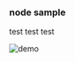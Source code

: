 ### node sample  

test test test  
  
  ![demo](https://github.com/Hiroaki-Inomata/node-sample/assets/8698703/00b78d27-ab8b-427b-9aec-1c4b89d5cccb)